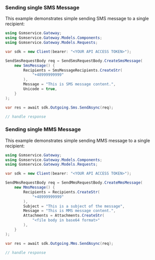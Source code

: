 <!-- Start SDK Example Usage [usage] -->
### Sending single SMS Message

This example demonstrates simple sending SMS message to a single recipient:

```csharp
using Gsmservice.Gateway;
using Gsmservice.Gateway.Models.Components;
using Gsmservice.Gateway.Models.Requests;

var sdk = new Client(bearer: "<YOUR API ACCESS TOKEN>");

SendSmsRequestBody req = SendSmsRequestBody.CreateSmsMessage(
    new SmsMessage() {
        Recipients = SmsMessageRecipients.CreateStr(
            "+48999999999"
        ),
        Message = "This is SMS message content.",
        Unicode = true,
    }
);

var res = await sdk.Outgoing.Sms.SendAsync(req);

// handle response
```

### Sending single MMS Message

This example demonstrates simple sending MMS message to a single recipient:

```csharp
using Gsmservice.Gateway;
using Gsmservice.Gateway.Models.Components;
using Gsmservice.Gateway.Models.Requests;

var sdk = new Client(bearer: "<YOUR API ACCESS TOKEN>");

SendMmsRequestBody req = SendMmsRequestBody.CreateMmsMessage(
    new MmsMessage() {
        Recipients = Recipients.CreateStr(
            "+48999999999"
        ),
        Subject = "This is a subject of the message",
        Message = "This is MMS message content.",
        Attachments = Attachments.CreateStr(
            "<file body in base64 format>"
        ),
    }
);

var res = await sdk.Outgoing.Mms.SendAsync(req);

// handle response
```
<!-- End SDK Example Usage [usage] -->